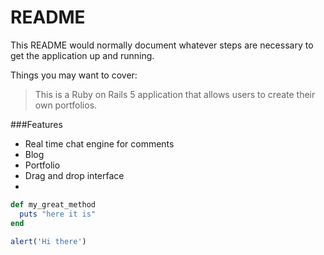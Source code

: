 # README

This README would normally document whatever steps are necessary to get the
application up and running.

Things you may want to cover:

> This is a Ruby on Rails 5 application that allows users to create their own portfolios.

###Features
- Real time chat engine for comments
- Blog
- Portfolio
- Drag and drop interface
- 
```ruby
def my_great_method
  puts "here it is"
end
```
```javascript
alert('Hi there')
```